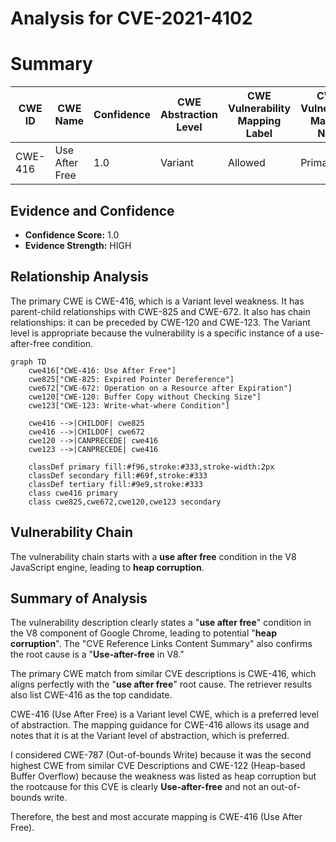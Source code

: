 # Analysis for CVE-2021-4102

# Summary
| CWE ID | CWE Name | Confidence | CWE Abstraction Level | CWE Vulnerability Mapping Label | CWE-Vulnerability Mapping Notes |
|---|---|---|---|---|---|
| CWE-416 | Use After Free | 1.0 | Variant | Allowed | Primary CWE |

## Evidence and Confidence

*   **Confidence Score:** 1.0
*   **Evidence Strength:** HIGH

## Relationship Analysis
The primary CWE is CWE-416, which is a Variant level weakness. It has parent-child relationships with CWE-825 and CWE-672. It also has chain relationships: it can be preceded by CWE-120 and CWE-123. The Variant level is appropriate because the vulnerability is a specific instance of a use-after-free condition.

```mermaid
graph TD
    cwe416["CWE-416: Use After Free"]
    cwe825["CWE-825: Expired Pointer Dereference"]
    cwe672["CWE-672: Operation on a Resource after Expiration"]
    cwe120["CWE-120: Buffer Copy without Checking Size"]
    cwe123["CWE-123: Write-what-where Condition"]
    
    cwe416 -->|CHILDOF| cwe825
    cwe416 -->|CHILDOF| cwe672
    cwe120 -->|CANPRECEDE| cwe416
    cwe123 -->|CANPRECEDE| cwe416
    
    classDef primary fill:#f96,stroke:#333,stroke-width:2px
    classDef secondary fill:#69f,stroke:#333
    classDef tertiary fill:#9e9,stroke:#333
    class cwe416 primary
    class cwe825,cwe672,cwe120,cwe123 secondary
```

## Vulnerability Chain
The vulnerability chain starts with a **use after free** condition in the V8 JavaScript engine, leading to **heap corruption**.

## Summary of Analysis
The vulnerability description clearly states a "**use after free**" condition in the V8 component of Google Chrome, leading to potential "**heap corruption**". The "CVE Reference Links Content Summary" also confirms the root cause is a "**Use-after-free** in V8."

The primary CWE match from similar CVE descriptions is CWE-416, which aligns perfectly with the "**use after free**" root cause. The retriever results also list CWE-416 as the top candidate.

CWE-416 (Use After Free) is a Variant level CWE, which is a preferred level of abstraction. The mapping guidance for CWE-416 allows its usage and notes that it is at the Variant level of abstraction, which is preferred.

I considered CWE-787 (Out-of-bounds Write) because it was the second highest CWE from similar CVE Descriptions and CWE-122 (Heap-based Buffer Overflow) because the weakness was listed as heap corruption but the rootcause for this CVE is clearly **Use-after-free** and not an out-of-bounds write.

Therefore, the best and most accurate mapping is CWE-416 (Use After Free).